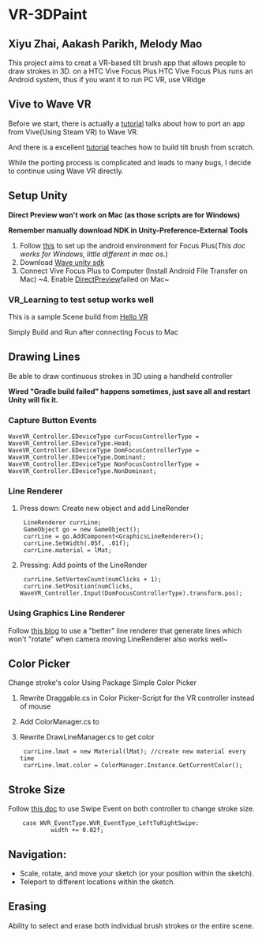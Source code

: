 # VR-3DPaint
## Xiyu Zhai, Aakash Parikh, Melody Mao
This project aims to creat a VR-based tilt brush app that allows people to draw strokes in 3D.
on a HTC Vive Focus Plus
HTC Vive Focus Plus runs an Android system, thus if you want it to run PC VR, use VRidge

## Vive to Wave VR 
Before we start, there is actually a [tutorial](https://hub.vive.com/storage/app/doc/en-us/ViveToWaveVR.html#vivetowavevr) talks about how to port an app from Vive(Using Steam VR) to Wave VR.

And there is a excellent [tutorial](https://www.youtube.com/watch?v=eMJATZI0A7c) teaches how to build tilt brush from scratch.

While the porting process is complicated and leads to many bugs, I decide to continue using Wave VR directly.

## Setup Unity
**Direct Preview won't work on Mac (as those scripts are for Windows)**

**Remember manually download NDK in Unity-Preference-External Tools**
1. Follow [this](https://hub.vive.com/storage/docs/en-us/UnityPluginGettingStart.html) to set up the android environment for Focus Plus(*This doc works for Windows, little different in mac os.*)
2. Download [Wave unity sdk](https://hub.vive.com/en-US/download)
3. Connect Vive Focus Plus to Computer (Install Android File Transfer on Mac)
~4. Enable [DirectPreview](https://hub.vive.com/storage/app/doc/en-US/UnityDocWaveVRDirectPreview.html)failed on Mac~
### VR_Learning to test setup works well
This is a sample Scene build from [Hello VR](https://hub.vive.com/storage/app/doc/en-us/UnitySampleStarting.html)

Simply Build and Run after connecting Focus to Mac

## Drawing Lines
Be able to draw continuous strokes in 3D using a handheld controller

**Wired "Gradle build failed" happens sometimes, just save all and restart Unity will fix it.**

### Capture Button Events
    WaveVR_Controller.EDeviceType curFocusControllerType = WaveVR_Controller.EDeviceType.Head;
    WaveVR_Controller.EDeviceType DomFocusControllerType = WaveVR_Controller.EDeviceType.Dominant;
    WaveVR_Controller.EDeviceType NonFocusControllerType = WaveVR_Controller.EDeviceType.NonDominant;

### Line Renderer
1. Press down: Create new object and add LineRender

        LineRenderer currLine;
        GameObject go = new GameObject();
        currLine = go.AddComponent<GraphicsLineRenderer>();
        currLine.SetWidth(.05f, .01f);
        currLine.material = lMat;
2. Pressing: Add points of the LineRender

        currLine.SetVertexCount(numClicks + 1);
        currLine.SetPosition(numClicks, WaveVR_Controller.Input(DomFocusControllerType).transform.pos);
### Using Graphics Line Renderer
Follow [this blog](http://www.everyday3d.com/blog/index.php/2010/03/15/3-ways-to-draw-3d-lines-in-unity3d/) to use a "better" line renderer that generate lines which won't "rotate" when camera moving
LineRenderer also works well~
## Color Picker
Change stroke's color
Using Package Simple Color Picker
1. Rewrite Draggable.cs in Color Picker-Script for the VR controller instead of mouse
2. Add ColorManager.cs to 
3. Rewrite DrawLineManager.cs to get color

        currLine.lmat = new Material(lMat); //create new material every time
        currLine.lmat.color = ColorManager.Instance.GetCurrentColor();

## Stroke Size 
Follow [this doc](https://hub.vive.com/storage/app/doc/en-us/WaveVR_SystemEvent.html) to use Swipe Event on both controller to change stroke size. 

        case WVR_EventType.WVR_EventType_LeftToRightSwipe:
                width += 0.02f;
## Navigation:
* Scale, rotate, and move your sketch (or your position within the sketch).
* Teleport to different locations within the sketch.
## Erasing
Ability to select and erase both individual brush strokes or the entire scene.

